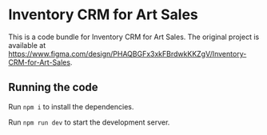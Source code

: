 
  # Inventory CRM for Art Sales

  This is a code bundle for Inventory CRM for Art Sales. The original project is available at https://www.figma.com/design/PHAQBGFx3xkFBrdwkKKZgV/Inventory-CRM-for-Art-Sales.

  ## Running the code

  Run `npm i` to install the dependencies.

  Run `npm run dev` to start the development server.
  